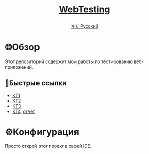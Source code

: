 <h1>
<p align="center">
<a href="https://github.com/GnomeShift/WebTesting" target="_blank" rel="noopener referrer">WebTesting</a>
</p>
</h1>

<p align="center">
<a href="README.md">🇷🇺 Русский</a>
</p>

# 🌐Обзор
Этот репозиторий содержит мои работы по тестированию веб-приложений.

## 🚀Быстрые ссылки
* [KT1](KT1/KT1.ipynb)
* [KT2](KT2/KT2.ipynb)
* [KT3](KT3/KT3.ipynb)
* [KT4](KT4/KT4.ipynb), [отчет](KT4/kt4-allure-report/index.html)

# ⚙️Конфигурация
Просто открой этот проект в своей IDE.